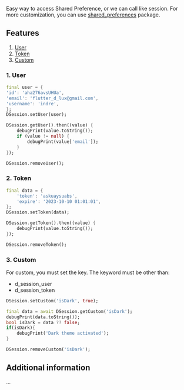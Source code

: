 Easy way to access Shared Preference, or we can call like session. For more customization, you can use [shared_preferences](https://pub.dev/packages/shared_preferences) package.

## Features

1. [User](#1-user)
2. [Token](#2-token)
3. [Custom](#3-custom)

### 1. User

```dart
final user = {
'id': 'aha276avsUHUa',
'email': 'flutter_d_lux@gmail.com',
'username': 'indre',
};
DSession.setUser(user);

DSession.getUser().then((value) {
    debugPrint(value.toString());
    if (value != null) {
        debugPrint(value['email']);
    }
});

DSession.removeUser();
```

### 2. Token

```dart
final data = {
    'token': 'askuaysuabs',
    'expire': '2023-10-10 01:01:01',
};
DSession.setToken(data);

DSession.getToken().then((value) {
    debugPrint(value.toString());
});

DSession.removeToken();
```

### 3. Custom

For custom, you must set the key. The keyword must be other than:

- d_session_user
- d_session_token

```dart
DSession.setCustom('isDark', true);

final data = await DSession.getCustom('isDark');
debugPrint(data.toString());
bool isDark = data ?? false;
if(isDark){
    debugPrint('Dark theme activated');
}

DSession.removeCustom('isDark');
```

## Additional information

...
